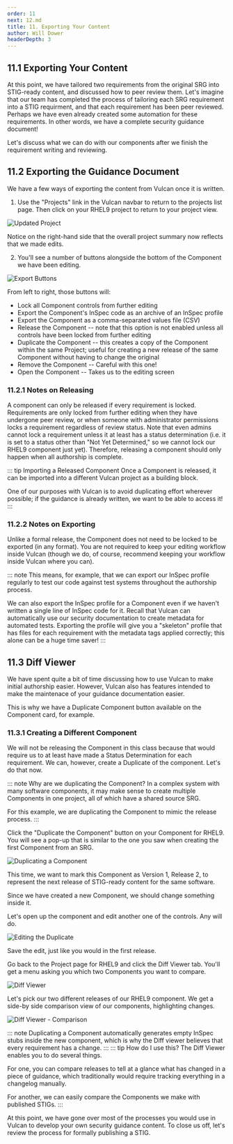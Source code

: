 ```yaml
---
order: 11
next: 12.md
title: 11. Exporting Your Content
author: Will Dower
headerDepth: 3
---
```


## 11.1 Exporting Your Content

At this point, we have tailored two requirements from the original SRG into STIG-ready content, and discussed how to peer review them. Let's imagine that our team has completed the process of tailoring each SRG requirement into a STIG requirment, and that each requirement has been peer reviewed. Perhaps we have even already created some automation for these requirements. In other words, we have a complete security guidance document!

Let's discuss what we can do with our components after we finish the requirement writing and reviewing.

## 11.2 Exporting the Guidance Document

We have a few ways of exporting the content from Vulcan once it is written.

1. Use the "Projects" link in the Vulcan navbar to return to the projects list page. Then click on your RHEL9 project to return to your project view.

![Updated Project](@/../../../assets/img/updated_project_view.png)

Notice on the right-hand side that the overall project summary now reflects that we made edits.

2. You'll see a number of buttons alongside the bottom of the Component we have been editing. 

![Export Buttons](@/../../../assets/img/export_buttons.png)

From left to right, those buttons will:

- Lock all Component controls from further editing
- Export the Component's InSpec code as an archive of an InSpec profile
- Export the Component as a comma-separated values file (CSV)
- Release the Component -- note that this option is not enabled unless all controls have been locked from further editing
- Duplicate the Component -- this creates a copy of the Component within the same Project; useful for creating a new release of the same Component without having to change the original
- Remove the Component -- Careful with this one!
- Open the Component -- Takes us to the editing screen

### 11.2.1 Notes on Releasing

A component can only be released if every requirement is locked. Requirements are only locked from further editing when they have undergone peer review, or when someone with administrator permissions locks a requirement regardless of review status. Note that even admins cannot lock a requirement unless it at least has a status determination (i.e. it is set to a status other than "Not Yet Determined," so we cannot lock our RHEL9 component just yet). Therefore, releasing a component should only happen when all authorship is complete.

::: tip Importing a Released Component
Once a Component is released, it can be imported into a different Vulcan project as a building block.

One of our purposes with Vulcan is to avoid duplicating effort wherever possible; if the guidance is already written, we want to be able to access it!
:::

### 11.2.2 Notes on Exporting

Unlike a formal release, the Component does not need to be locked to be exported (in any format). You are not required to keep your editing workflow inside Vulcan (though we do, of course, recommend keeping your workflow inside Vulcan where you can).

::: note 
This means, for example, that we can export our InSpec profile regularly to test our code against test systems throughout the authorship process.

We can also export the InSpec profile for a Component even if we haven't written a single line of InSpec code for it. Recall that Vulcan can automatically use our security documentation to create metadata for automated tests. Exporting the profile will give you a "skeleton" profile that has files for each requirement with the metadata tags applied correctly; this alone can be a huge time saver!
:::

## 11.3 Diff Viewer

We have spent quite a bit of time discussing how to use Vulcan to make initial authorship easier. However, Vulcan also has features intended to make the maintenace of your guidance documentation easier.

This is why we have a Duplicate Component button available on the Component card, for example.

### 11.3.1 Creating a Different Component

We will not be releasing the Component in this class because that would require us to at least have made a Status Determination for each requirement. We can, however, create a Duplicate of the component. Let's do that now.

::: note Why are we duplicating the Component?
In a complex system with many software components, it may make sense to create multiple Components in one project, all of which have a shared source SRG.

For this example, we are duplicating the Component to mimic the release process.
:::

Click the "Duplicate the Component" button on your Component for RHEL9. You will see a pop-up that is similar to the one you saw when creating the first Component from an SRG.

![Duplicating a Component](@/../../../assets/img/duplicate.png)

This time, we want to mark this Component as Version 1, Release 2, to represent the next release of STIG-ready content for the same software.

Since we have created a new Component, we should change something inside it.

Let's open up the component and edit another one of the controls. Any will do.

![Editing the Duplicate](@/../../../assets/img/editing_duplicate.png)

Save the edit, just like you would in the first release.

Go back to the Project page for RHEL9 and click the Diff Viewer tab. You'll get a menu asking you which two Components you want to compare.

![Diff Viewer](@/../../../assets/img/diff_empty.png)

Let's pick our two different releases of our RHEL9 component. We get a side-by side comparison view of our components, highlighting changes.

![Diff Viewer - Comparison](@/../../../assets/img/diff.png)

::: note
Duplicating a Component automatically generates empty InSpec stubs inside the new component, which is why the Diff viewer believes that every requirement has a change.
:::
::: tip How do I use this?
The Diff Viewer enables you to do several things.

For one, you can compare releases to tell at a glance what has changed in a piece of guidance, which traditionally would require tracking everything in a changelog manually.

For another, we can easily compare the Components we make with published STIGs.
:::

At this point, we have gone over most of the processes you would use in Vulcan to develop your own security guidance content. To close us off, let's review the process for formally publishing a STIG.